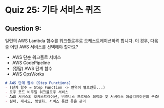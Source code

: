 # Quiz 25: 기타 서비스 퀴즈
## Question 9:
일련의 AWS Lambda 함수를 워크플로우로 오케스트레이션하려 합니다. 이 경우, 다음 중 어떤 AWS 서비스를 선택해야 할까요?
- AWS 단순 워크플로 서비스
- AWS CodePipeline
- (정답) AWS 단계 함수
- AWS OpsWorks
```markdown
# AWS 단계 함수 (Step Functions)
- (단계 함수 = Step Function -> 번역이 별로인듯...)
- 로우 코드 비주얼 워크플로우 서비스
- AWS 서비스의 오케스트레이션, 비즈니스 프로세스 최적화 및 서버리스 애플리케이션의 구축에 사용
- 실패, 재시도, 병렬화, 서비스 통합 등을 관리
```